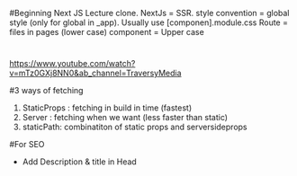 #Beginning Next JS Lecture clone.
NextJs = SSR.
style convention = global style (only for global in _app). Usually use [componen].module.css
Route = files in pages (lower case)
component = Upper case


#
https://www.youtube.com/watch?v=mTz0GXj8NN0&ab_channel=TraversyMedia

#3 ways of fetching
1. StaticProps : fetching in build in time (fastest)
2. Server : fetching when we want (less faster than static)
3. staticPath: combinatiton of static props and serversideprops

#For SEO
- Add Description & title in Head
